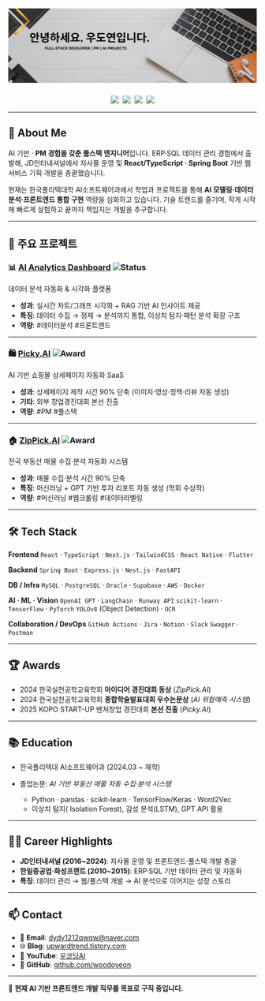 

# [![header](https://raw.githubusercontent.com/woodoyeon/woodoyeon/main/assets/Banner.png)](https://github.com/woodoyeon)

<p align="center">
<a href="mailto:dydy1212qwqw@naver.com"><img height="30" src="https://img.shields.io/badge/Email-0078D4?logo=gmail&logoColor=white" /></a>&nbsp;
<a href="https://github.com/woodoyeon"><img height="30" src="https://img.shields.io/badge/GitHub-181717?logo=github&logoColor=white" /></a>&nbsp;
<a href="https://upwardtrend.tistory.com/"><img height="30" src="https://img.shields.io/badge/Blog-FF5722?logo=blogger&logoColor=white" /></a>&nbsp;
<a href="https://www.youtube.com/@우코딩AI"><img height="30" src="https://img.shields.io/badge/YouTube-FF0000?logo=youtube&logoColor=white" /></a>
</p>

---

## 👋 About Me

AI 기반 · **PM 경험을 갖춘 풀스택 엔지니어**입니다.
ERP·SQL 데이터 관리 경험에서 출발해, JD인터내셔널에서 자사몰 운영 및
**React/TypeScript · Spring Boot** 기반 웹서비스 기획·개발을 총괄했습니다.

현재는 한국폴리텍대학 AI소프트웨어과에서 학업과 프로젝트를 통해
**AI 모델링·데이터 분석·프론트엔드 통합 구현** 역량을 심화하고 있습니다.
기술 트렌드를 즐기며, 작게 시작해 빠르게 실험하고 끝까지 책임지는 개발을 추구합니다.

---

## 📑 주요 프로젝트

### 📊 [AI Analytics Dashboard](https://github.com/woodoyeon/AnalyticsDashboard)  ![Status](https://img.shields.io/badge/Status-진행중-blue)

데이터 분석 자동화 & 시각화 플랫폼  

* **성과**: 실시간 차트/그래프 시각화 + RAG 기반 AI 인사이트 제공  
* **특징**: 데이터 수집 → 정제 → 분석까지 통합, 이상치 탐지·패턴 분석 확장 구조  
* **역량**: #데이터분석 #프론트엔드  

---

### 🛍 [Picky.AI](https://github.com/woodoyeon/Picky.AI)  ![Award](https://img.shields.io/badge/Award-본선진출-brightgreen)

AI 기반 쇼핑몰 상세페이지 자동화 SaaS  

* **성과**: 상세페이지 제작 시간 90% 단축 (이미지·영상·정책·리뷰 자동 생성)  
* **기타**: 외부 창업경진대회 본선 진출  
* **역량**: #PM #풀스택  

---

### 🏠 [ZipPick.AI](https://github.com/woodoyeon/ZipPick_ver2)  ![Award](https://img.shields.io/badge/Award-수상-orange)

전국 부동산 매물 수집·분석 자동화 시스템  

* **성과**: 매물 수집·분석 시간 90% 단축  
* **특징**: 머신러닝 + GPT 기반 투자 리포트 자동 생성 (학회 수상작)  
* **역량**: #머신러닝 #웹크롤링 #데이터라벨링  


---

## 🛠 Tech Stack

**Frontend**
`React` · `TypeScript` · `Next.js` · `TailwindCSS` · `React Native` · `Flutter`

**Backend**
`Spring Boot` · `Express.js` · `Nest.js` · `FastAPI`

**DB / Infra**
`MySQL` · `PostgreSQL` · `Oracle` · `Supabase` · `AWS` · `Docker`

**AI · ML · Vision**
`OpenAI GPT` · `LangChain` · `Runway API`
`scikit-learn` · `TensorFlow` · `PyTorch`
`YOLOv8` (Object Detection) · `OCR`

**Collaboration / DevOps**
`GitHub Actions` · `Jira` · `Notion` · `Slack`
`Swagger` · `Postman`

---

## 🏆 Awards

* 2024 한국실천공학교육학회 **아이디어 경진대회 동상** (*ZipPick.AI*)
* 2024 한국실천공학교육학회 **종합학술발표대회 우수논문상** (*AI 위험예측 시스템*)
* 2025 KOPO START-UP 벤처창업 경진대회 **본선 진출** (*Picky.AI*)

---

## 📚 Education

* 한국폴리텍대 AI소프트웨어과 (2024.03 \~ 재학)
* 졸업논문: *AI 기반 부동산 매물 자동 수집·분석 시스템*

  * Python · pandas · scikit-learn · TensorFlow/Keras · Word2Vec
  * 이상치 탐지( Isolation Forest), 감성 분석(LSTM), GPT API 활용

---

## 🙋‍♂️ Career Highlights

* **JD인터내셔널 (2016\~2024)**: 자사몰 운영 및 프론트엔드·풀스택 개발 총괄
* **한일중공업·화성프랜트 (2010\~2015)**: ERP·SQL 기반 데이터 관리 및 자동화
* **특징**: 데이터 관리 → 웹/풀스택 개발 → AI 분석으로 이어지는 성장 스토리

---

## 📫 Contact

* 📧 **Email**: [dydy1212qwqw@naver.com](mailto:dydy1212qwqw@naver.com)
* 🌐 **Blog**: [upwardtrend.tistory.com](https://upwardtrend.tistory.com/)
* 🎥 **YouTube**: [우코딩AI](https://www.youtube.com/@%EC%9A%B0%EC%BD%94%EB%94%A9AI)
* 💼 **GitHub**: [github.com/woodoyeon](https://github.com/woodoyeon)

---

📌 **현재 AI 기반 프론트엔드 개발 직무를 목표로 구직 중입니다.**



